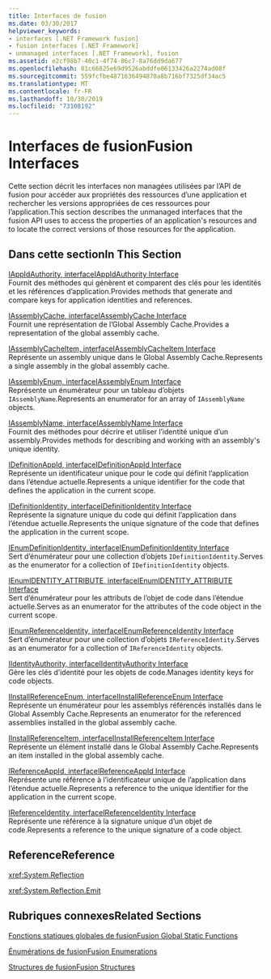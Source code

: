 ```yaml
---
title: Interfaces de fusion
ms.date: 03/30/2017
helpviewer_keywords:
- interfaces [.NET Framework fusion]
- fusion interfaces [.NET Framework]
- unmanaged interfaces [.NET Framework], fusion
ms.assetid: e2cf98b7-40c1-4f74-86c7-8a76dd9da677
ms.openlocfilehash: 81c66825e69d9526abddfe06133426a2274ad08f
ms.sourcegitcommit: 559fcfbe4871636494870a8b716bf7325df34ac5
ms.translationtype: MT
ms.contentlocale: fr-FR
ms.lasthandoff: 10/30/2019
ms.locfileid: "73108192"
---
```

# <a name="fusion-interfaces"></a><span data-ttu-id="8758d-102">Interfaces de fusion</span><span class="sxs-lookup"><span data-stu-id="8758d-102">Fusion Interfaces</span></span>
<span data-ttu-id="8758d-103">Cette section décrit les interfaces non managées utilisées par l’API de fusion pour accéder aux propriétés des ressources d’une application et rechercher les versions appropriées de ces ressources pour l’application.</span><span class="sxs-lookup"><span data-stu-id="8758d-103">This section describes the unmanaged interfaces that the fusion API uses to access the properties of an application's resources and to locate the correct versions of those resources for the application.</span></span>  
  
## <a name="in-this-section"></a><span data-ttu-id="8758d-104">Dans cette section</span><span class="sxs-lookup"><span data-stu-id="8758d-104">In This Section</span></span>  
 [<span data-ttu-id="8758d-105">IAppIdAuthority, interface</span><span class="sxs-lookup"><span data-stu-id="8758d-105">IAppIdAuthority Interface</span></span>](iappidauthority-interface.md)  
 <span data-ttu-id="8758d-106">Fournit des méthodes qui génèrent et comparent des clés pour les identités et les références d’application.</span><span class="sxs-lookup"><span data-stu-id="8758d-106">Provides methods that generate and compare keys for application identities and references.</span></span>  
  
 [<span data-ttu-id="8758d-107">IAssemblyCache, interface</span><span class="sxs-lookup"><span data-stu-id="8758d-107">IAssemblyCache Interface</span></span>](iassemblycache-interface.md)  
 <span data-ttu-id="8758d-108">Fournit une représentation de l’Global Assembly Cache.</span><span class="sxs-lookup"><span data-stu-id="8758d-108">Provides a representation of the global assembly cache.</span></span>  
  
 [<span data-ttu-id="8758d-109">IAssemblyCacheItem, interface</span><span class="sxs-lookup"><span data-stu-id="8758d-109">IAssemblyCacheItem Interface</span></span>](iassemblycacheitem-interface.md)  
 <span data-ttu-id="8758d-110">Représente un assembly unique dans le Global Assembly Cache.</span><span class="sxs-lookup"><span data-stu-id="8758d-110">Represents a single assembly in the global assembly cache.</span></span>  
  
 [<span data-ttu-id="8758d-111">IAssemblyEnum, interface</span><span class="sxs-lookup"><span data-stu-id="8758d-111">IAssemblyEnum Interface</span></span>](iassemblyenum-interface.md)  
 <span data-ttu-id="8758d-112">Représente un énumérateur pour un tableau d’objets `IAssemblyName`.</span><span class="sxs-lookup"><span data-stu-id="8758d-112">Represents an enumerator for an array of `IAssemblyName` objects.</span></span>  
  
 [<span data-ttu-id="8758d-113">IAssemblyName, interface</span><span class="sxs-lookup"><span data-stu-id="8758d-113">IAssemblyName Interface</span></span>](iassemblyname-interface.md)  
 <span data-ttu-id="8758d-114">Fournit des méthodes pour décrire et utiliser l’identité unique d’un assembly.</span><span class="sxs-lookup"><span data-stu-id="8758d-114">Provides methods for describing and working with an assembly's unique identity.</span></span>  
  
 [<span data-ttu-id="8758d-115">IDefinitionAppId, interface</span><span class="sxs-lookup"><span data-stu-id="8758d-115">IDefinitionAppId Interface</span></span>](idefinitionappid-interface.md)  
 <span data-ttu-id="8758d-116">Représente un identificateur unique pour le code qui définit l’application dans l’étendue actuelle.</span><span class="sxs-lookup"><span data-stu-id="8758d-116">Represents a unique identifier for the code that defines the application in the current scope.</span></span>  
  
 [<span data-ttu-id="8758d-117">IDefinitionIdentity, interface</span><span class="sxs-lookup"><span data-stu-id="8758d-117">IDefinitionIdentity Interface</span></span>](idefinitionidentity-interface.md)  
 <span data-ttu-id="8758d-118">Représente la signature unique du code qui définit l’application dans l’étendue actuelle.</span><span class="sxs-lookup"><span data-stu-id="8758d-118">Represents the unique signature of the code that defines the application in the current scope.</span></span>  
  
 [<span data-ttu-id="8758d-119">IEnumDefinitionIdentity, interface</span><span class="sxs-lookup"><span data-stu-id="8758d-119">IEnumDefinitionIdentity Interface</span></span>](ienumdefinitionidentity-interface.md)  
 <span data-ttu-id="8758d-120">Sert d’énumérateur pour une collection d’objets `IDefinitionIdentity`.</span><span class="sxs-lookup"><span data-stu-id="8758d-120">Serves as the enumerator for a collection of `IDefinitionIdentity` objects.</span></span>  
  
 [<span data-ttu-id="8758d-121">IEnumIDENTITY_ATTRIBUTE, interface</span><span class="sxs-lookup"><span data-stu-id="8758d-121">IEnumIDENTITY_ATTRIBUTE Interface</span></span>](ienumidentity-attribute-interface.md)  
 <span data-ttu-id="8758d-122">Sert d’énumérateur pour les attributs de l’objet de code dans l’étendue actuelle.</span><span class="sxs-lookup"><span data-stu-id="8758d-122">Serves as an enumerator for the attributes of the code object in the current scope.</span></span>  
  
 [<span data-ttu-id="8758d-123">IEnumReferenceIdentity, interface</span><span class="sxs-lookup"><span data-stu-id="8758d-123">IEnumReferenceIdentity Interface</span></span>](ienumreferenceidentity-interface.md)  
 <span data-ttu-id="8758d-124">Sert d’énumérateur pour une collection d’objets `IReferenceIdentity`.</span><span class="sxs-lookup"><span data-stu-id="8758d-124">Serves as an enumerator for a collection of `IReferenceIdentity` objects.</span></span>  
  
 [<span data-ttu-id="8758d-125">IIdentityAuthority, interface</span><span class="sxs-lookup"><span data-stu-id="8758d-125">IIdentityAuthority Interface</span></span>](iidentityauthority-interface.md)  
 <span data-ttu-id="8758d-126">Gère les clés d’identité pour les objets de code.</span><span class="sxs-lookup"><span data-stu-id="8758d-126">Manages identity keys for code objects.</span></span>  
  
 [<span data-ttu-id="8758d-127">IInstallReferenceEnum, interface</span><span class="sxs-lookup"><span data-stu-id="8758d-127">IInstallReferenceEnum Interface</span></span>](iinstallreferenceenum-interface.md)  
 <span data-ttu-id="8758d-128">Représente un énumérateur pour les assemblys référencés installés dans le Global Assembly Cache.</span><span class="sxs-lookup"><span data-stu-id="8758d-128">Represents an enumerator for the referenced assemblies installed in the global assembly cache.</span></span>  
  
 [<span data-ttu-id="8758d-129">IInstallReferenceItem, interface</span><span class="sxs-lookup"><span data-stu-id="8758d-129">IInstallReferenceItem Interface</span></span>](iinstallreferenceitem-interface.md)  
 <span data-ttu-id="8758d-130">Représente un élément installé dans le Global Assembly Cache.</span><span class="sxs-lookup"><span data-stu-id="8758d-130">Represents an item installed in the global assembly cache.</span></span>  
  
 [<span data-ttu-id="8758d-131">IReferenceAppId, interface</span><span class="sxs-lookup"><span data-stu-id="8758d-131">IReferenceAppId Interface</span></span>](ireferenceappid-interface.md)  
 <span data-ttu-id="8758d-132">Représente une référence à l’identificateur unique de l’application dans l’étendue actuelle.</span><span class="sxs-lookup"><span data-stu-id="8758d-132">Represents a reference to the unique identifier for the application in the current scope.</span></span>  
  
 [<span data-ttu-id="8758d-133">IReferenceIdentity, interface</span><span class="sxs-lookup"><span data-stu-id="8758d-133">IReferenceIdentity Interface</span></span>](ireferenceidentity-interface.md)  
 <span data-ttu-id="8758d-134">Représente une référence à la signature unique d’un objet de code.</span><span class="sxs-lookup"><span data-stu-id="8758d-134">Represents a reference to the unique signature of a code object.</span></span>  
  
## <a name="reference"></a><span data-ttu-id="8758d-135">Reference</span><span class="sxs-lookup"><span data-stu-id="8758d-135">Reference</span></span>  
 <xref:System.Reflection>  
  
 <xref:System.Reflection.Emit>  
  
## <a name="related-sections"></a><span data-ttu-id="8758d-136">Rubriques connexes</span><span class="sxs-lookup"><span data-stu-id="8758d-136">Related Sections</span></span>  
 [<span data-ttu-id="8758d-137">Fonctions statiques globales de fusion</span><span class="sxs-lookup"><span data-stu-id="8758d-137">Fusion Global Static Functions</span></span>](fusion-global-static-functions.md)  
  
 [<span data-ttu-id="8758d-138">Énumérations de fusion</span><span class="sxs-lookup"><span data-stu-id="8758d-138">Fusion Enumerations</span></span>](fusion-enumerations.md)  
  
 [<span data-ttu-id="8758d-139">Structures de fusion</span><span class="sxs-lookup"><span data-stu-id="8758d-139">Fusion Structures</span></span>](fusion-structures.md)
